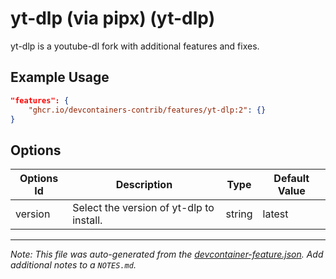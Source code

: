 

# yt-dlp (via pipx) (yt-dlp)

yt-dlp is a youtube-dl fork with additional features and fixes.

## Example Usage

```json
"features": {
    "ghcr.io/devcontainers-contrib/features/yt-dlp:2": {}
}
```

## Options

| Options Id | Description | Type | Default Value |
|-----|-----|-----|-----|
| version | Select the version of yt-dlp to install. | string | latest |



---

_Note: This file was auto-generated from the [devcontainer-feature.json](https://github.com/devcontainers-contrib/features/blob/main/src/yt-dlp/devcontainer-feature.json).  Add additional notes to a `NOTES.md`._
